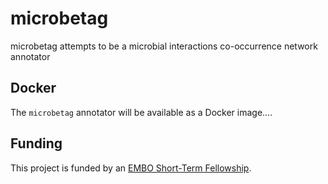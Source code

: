 # microbetag
microbetag attempts to be a microbial interactions co-occurrence network annotator


## Docker 

The `microbetag` annotator will be available as a Docker image....

## Funding

This project is funded by an [EMBO Short-Term Fellowship](https://www.embo.org/funding/fellowships-grants-and-career-support/scientific-exchange-grants/). 
